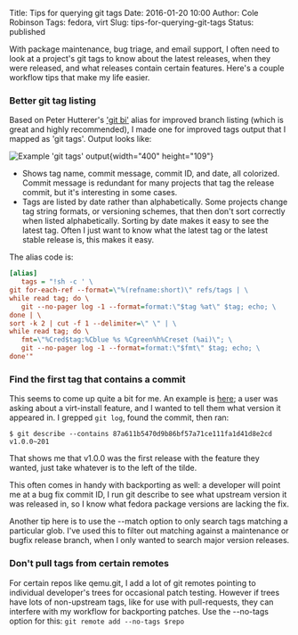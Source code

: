 Title: Tips for querying git tags
Date: 2016-01-20 10:00
Author: Cole Robinson
Tags: fedora, virt
Slug: tips-for-querying-git-tags
Status: published


With package maintenance, bug triage, and email support, I often need to look at a project's git tags to know about the latest releases, when they were released, and what releases contain certain features. Here's a couple workflow tips that make my life easier.


### Better git tag listing

Based on Peter Hutterer's ['git bi'](https://who-t.blogspot.com/2012/06/git-branch-info.html) alias for improved branch listing (which is great and highly recommended), I made one for improved tags output that I mapped as 'git tags'. Output looks like:


![Example 'git tags' output]({static}/images/062-tips-for-querying-git-tags-1.png){width="400" height="109"}

-   Shows tag name, commit message, commit ID, and date, all colorized. Commit message is redundant for many projects that tag the release commit, but it's interesting in some cases.
-   Tags are listed by date rather than alphabetically. Some projects change tag string formats, or versioning schemes, that then don't sort correctly when listed alphabetically. Sorting by date makes it easy to see the latest tag. Often I just want to know what the latest tag or the latest stable release is, this makes it easy.

The alias code is:

```ini
[alias]
   tags = "!sh -c ' \
git for-each-ref --format=\"%(refname:short)\" refs/tags | \
while read tag; do \
   git --no-pager log -1 --format=format:\"$tag %at\" $tag; echo; \
done | \
sort -k 2 | cut -f 1 --delimiter=\" \" | \
while read tag; do \
   fmt=\"%Cred$tag:%Cblue %s %Cgreen%h%Creset (%ai)\"; \
   git --no-pager log -1 --format=format:\"$fmt\" $tag; echo; \
done'"
```



### Find the first tag that contains a commit

This seems to come up quite a bit for me. An example is [here](https://www.redhat.com/archives/libvir-list/2014-July/msg00832.html); a user was asking about a virt-install feature, and I wanted to tell them what version it appeared in. I grepped `git log`, found the commit, then ran:


```console
$ git describe --contains 87a611b5470d9b86bf57a71ce111fa1d41d8e2cd
v1.0.0~201
```


That shows me that v1.0.0 was the first release with the feature they wanted, just take whatever is to the left of the tilde.

This often comes in handy with backporting as well: a developer will point me at a bug fix commit ID, I run git describe to see what upstream version it was released in, so I know what fedora package versions are lacking the fix.

Another tip here is to use the --match option to only search tags matching a particular glob. I've used this to filter out matching against a maintenance or bugfix release branch, when I only wanted to search major version releases.


### Don't pull tags from certain remotes

For certain repos like qemu.git, I add a lot of git remotes pointing to individual developer's trees for occasional patch testing. However if trees have lots of non-upstream tags, like for use with pull-requests, they can interfere with my workflow for backporting patches. Use the --no-tags option for this: `git remote add --no-tags $repo`
